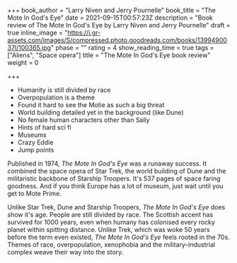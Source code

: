 +++
book_author = "Larry Niven and Jerry Pournelle"
book_title = "The Mote In God's Eye"
date = 2021-09-15T00:57:23Z
description = "Book review of The Mote In God's Eye by Larry Niven and Jerry Pournelle"
draft = true
inline_image = "https://i.gr-assets.com/images/S/compressed.photo.goodreads.com/books/1399490037l/100365.jpg"
phase = ""
rating = 4
show_reading_time = true
tags = ["Aliens", "Space opera"]
title = "The Mote In God's Eye book review"
weight = 0

+++
* Humanity is still divided by race
* Overpopulation is a theme
* Found it hard to see the Motie as such a big threat
* World building detailed yet in the background (like Dune)
* No female human characters other than Sally
* Hints of hard sci fi
* Museums
* Crazy Eddie
* Jump points

Published in 1974, _The Mote In God's Eye_ was a runaway success. It combined the space opera of Star Trek, the world building of Dune and the militaristic backbone of Starship Troopers. It's 537 pages of space faring goodness. And if you think Europe has a lot of museum, just wait until you get to Mote Prime. 

Unlike Star Trek, Dune and Starship Troopers, _The Mote In God's Eye_ does show it's age. People are still divided by race. The Scottish accent has survived for 1000 years, even when humany has colonised every rocky planet within spitting distance. Unlike Trek, which was woke 50 years before the term even existed, _The Mote In God's Eye_ feels rooted in the 70s. Themes of race, overpopulation, xenophobia and the military–industrial complex weave their way into the story. 